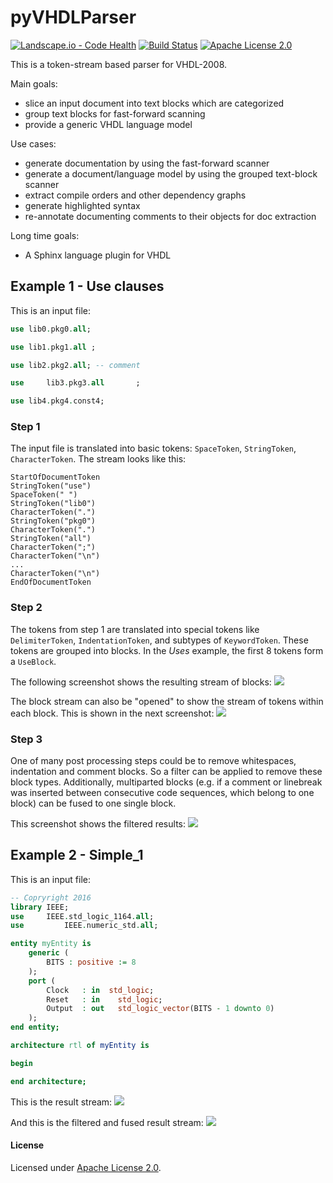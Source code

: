 # pyVHDLParser

[![Landscape.io - Code Health](https://landscape.io/github/Paebbels/pyVHDLParser/master/landscape.svg?style=plastic)](https://landscape.io/github/Paebbels/pyVHDLParser/master)
[![Build Status](https://travis-ci.org/Paebbels/pyVHDLParser.svg?branch=master)](https://travis-ci.org/Paebbels/pyVHDLParser)
[![Apache License 2.0](https://img.shields.io/github/license/VLSI-EDA/PoC.svg?style=flat)](LICENSE.md)

This is a token-stream based parser for VHDL-2008.

Main goals:
 * slice an input document into text blocks which are categorized
 * group text blocks for fast-forward scanning
 * provide a generic VHDL language model

Use cases:
 * generate documentation by using the fast-forward scanner
 * generate a document/language model by using the grouped text-block scanner
 * extract compile orders and other dependency graphs
 * generate highlighted syntax
 * re-annotate documenting comments to their objects for doc extraction

Long time goals:
 * A Sphinx language plugin for VHDL 


## Example 1 - Use clauses

This is an input file:

```VHDL
use lib0.pkg0.all;

use lib1.pkg1.all ;

use lib2.pkg2.all; -- comment

use		lib3.pkg3.all		;

use lib4.pkg4.const4;
```

### Step 1
The input file is translated into basic tokens: `SpaceToken`, `StringToken`, `CharacterToken`. The stream looks like this:

```
StartOfDocumentToken
StringToken("use")
SpaceToken(" ")
StringToken("lib0")
CharacterToken(".")
StringToken("pkg0")
CharacterToken(".")
StringToken("all")
CharacterToken(";")
CharacterToken("\n")
...
CharacterToken("\n")
EndOfDocumentToken
```

### Step 2
The tokens from step 1 are translated into special tokens like `DelimiterToken`, `IndentationToken`, and subtypes of `KeywordToken`. These tokens are grouped into blocks. In the *Uses* example, the first 8 tokens form a `UseBlock`.

The following screenshot shows the resulting stream of blocks:
[![][1]][1]

The block stream can also be "opened" to show the stream of tokens within each block. This is shown in the next screenshot:
[![][2]][2]

### Step 3
One of many post processing steps could be to remove whitespaces, indentation and comment blocks. So a filter can be applied to remove these block types. Additionally, multiparted blocks (e.g. if a comment or linebreak was inserted between consecutive code sequences, which belong to one block) can be fused to one single block.

This screenshot shows the filtered results:
[![][3]][3] 

 [1]: https://raw.githubusercontent.com/Paebbels/pyVHDLParser/master/docs/screens/BlockStream_Uses.png
 [2]: https://raw.githubusercontent.com/Paebbels/pyVHDLParser/master/docs/screens/BlockStream_Uses_Detailed.png
 [3]: https://raw.githubusercontent.com/Paebbels/pyVHDLParser/master/docs/screens/BlockStream_Uses_Fused.png

## Example 2 - Simple_1

This is an input file:

```VHDL
-- Copryright 2016
library IEEE;
use     IEEE.std_logic_1164.all;
use			IEEE.numeric_std.all;

entity myEntity is
	generic (
		BITS : positive := 8
	);
	port (
		Clock   : in  std_logic;
		Reset   : in	std_logic;
		Output	: out	std_logic_vector(BITS - 1 downto 0)
	);
end entity;

architecture rtl of myEntity is

begin

end architecture;
```

This is the result stream:
[![][4]][4] 

And this is the filtered and fused result stream:
[![][5]][5]

 [4]: https://raw.githubusercontent.com/Paebbels/pyVHDLParser/master/docs/screens/BlockStream_Simple_1.png
 [5]: https://raw.githubusercontent.com/Paebbels/pyVHDLParser/master/docs/screens/BlockStream_Simple_1_Fused.png


#### License

Licensed under [Apache License 2.0](LICENSE.md).
